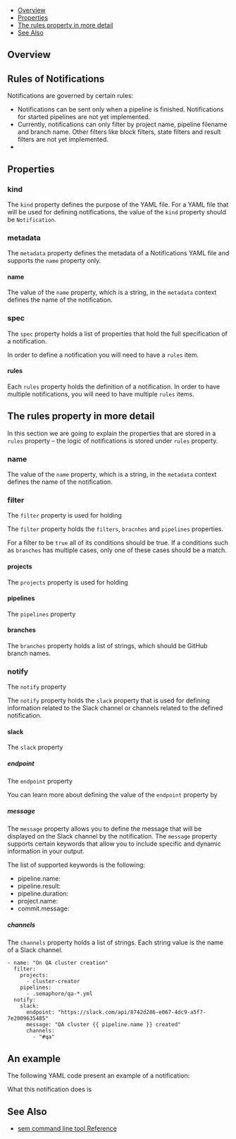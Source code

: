 
 * [Overview](#overview)
 * [Properties](#properties)
 * [The rules property in more detail](#the-rules-property-in-more-detail)
 * [See Also](#see-also)

## Overview


## Rules of Notifications

Notifications are governed by certain rules:

* Notifications can be sent only when a pipeline is finished. Notifications for
    started pipelines are not yet implemented.
* Currently, notifications can only filter by project name, pipeline filename
    and branch name. Other filters like block filters, state filters and result
    filters are not yet implemented.
* 

## Properties

### kind

The `kind` property defines the purpose of the YAML file. For a YAML file that
will be used for defining notifications, the value of the `kind` property should
be `Notification`.

### metadata

The `metadata` property defines the metadata of a Notifications YAML file and
supports the `name` property only.

#### name

The value of the `name` property, which is a string, in the `metadata` context
defines the name of the notification.

### spec

The `spec` property holds a list of properties that hold the full specification
of a notification.

In order to define a notification you will need to have a `rules` item.

#### rules

Each `rules` property holds the definition of a notification. In order to have
multiple notifications, you will need to have multiple `rules` items.


## The rules property in more detail

In this section we are going to explain the properties that are stored in a
`rules` property – the logic of notifications is stored under `rules`
property.

### name

The value of the `name` property, which is a string, in the `metadata` context
defines the name of the notification.


### filter

The `filter` property is used for holding

The `filter` property holds the `filters`, `bracnhes` and `pipelines`
properties.

For a filter to be `true` all of its conditions should be true. If a conditions
such as `branches` has multiple cases, only one of these cases should be a
match.

#### projects

The `projects` property is used for holding

#### pipelines

The `pipelines` property

#### branches

The `branches` property holds a list of strings, which should be GitHub branch
names.


### notify

The `notify` property

The `notify` property holds the `slack` property that is used for defining
information related to the Slack channel or channels related to the defined
notification.

#### slack

The `slack` property

##### endpoint

The `endpoint` property

You can learn more about defining the value of the `endpoint` property by

##### message

The `message` property allows you to define the message that will be displayed
on the Slack channel by the notification. The `message` property supports
certain keywords that allow you to include specific and dynamic information in
your output.

The list of supported keywords is the following:

* pipeline.name:
* pipeline.result:
* pipeline.duration:
* project.name:
* commit.message:

##### channels

The `channels` property holds a list of strings. Each string value is the name
of a Slack channel.

    - name: "On QA cluster creation"
      filter:
        projects:
          - cluster-creator
        pipelines:
          - .semaphore/qa-*.yml
      notify:
        slack:
          endpoint: "https://slack.com/api/8742d286-e067-4dc9-a5f7-7e2009635485"
          message: "QA cluster {{ pipeline.name }} created"
          channels:
            - "#qa"



## An example

The following YAML code present an example of a notification:


What this notification does is

## See Also

* [sem command line tool Reference](https://docs.semaphoreci.com/article/53-sem-reference)
